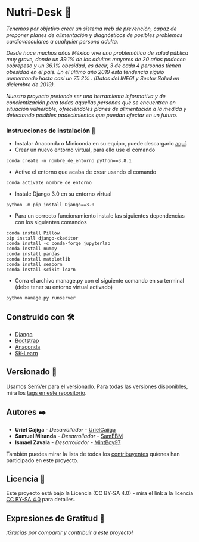 # Nutri-Desk 🥗

_Tenemos por objetivo crear un sistema web de prevención, capaz de proponer planes de alimentación y diagnósticos de posibles problemas cardiovasculares a cualquier persona adulta._

_Desde hace muchos años México vive una problemática de salud pública muy grave, donde un 39.1% de los adultos mayores de 20 años padecen sobrepeso y un 36.1% obesidad, es decir, 3 de cada 4 personas tienen obesidad en el país. 
En el último año 2019 esta tendencia siguió aumentando hasta casi un 75.2% .
(Datos del INEGI y Sector Salud en diciembre de 2019)._

_Nuestro proyecto pretende ser una herramienta informativa y de concientización para todas aquellas personas que se encuentran en situación vulnerable, ofreciéndoles planes de alimentación a la medida y detectando posibles padecimientos que puedan afectar en un futuro._

### Instrucciones de instalación 💾

* Instalar Anaconda o Miniconda en su equipo, puede descargarlo [aquí](https://www.anaconda.com/distribution/).
* Crear un nuevo entorno virtual, para ello use el comando
```
conda create -n nombre_de_entorno python==3.8.1
```
* Active el entorno que acaba de crear usando el comando
```
conda activate nombre_de_entorno
```
* Instale Django 3.0 en su entorno virtual
```
python -m pip install Django==3.0
```
* Para un correcto funcionamiento instale las siguientes dependencias con los siguientes comandos
```
conda install Pillow
pip install django-ckeditor
conda install -c conda-forge jupyterlab
conda install numpy
conda install pandas
conda install matplotlib
conda install seaborn
conda install scikit-learn
```
* Corra el archivo manage.py con el siguiente comando en su terminal (debe tener su entorno virtual activado)
```
python manage.py runserver
```

## Construido con 🛠️

* [Django](https://www.djangoproject.com/)
* [Bootstrap](https://getbootstrap.com/)
* [Anaconda](https://www.anaconda.com/)
* [SK-Learn](https://scikit-learn.org/)

## Versionado 📌

Usamos [SemVer](http://semver.org/) para el versionado. Para todas las versiones disponibles, mira los [tags en este repositorio](https://github.com/MintBoy97/Nutri-Desk/tags).

## Autores ✒️

* **Uriel Cajiga** - *Desarrollador* - [UrielCajiga](https://github.com/UrielCajiga)
* **Samuel Miranda** - *Desarrollador* - [SamEBM](https://github.com/SamEBM)
* **Ismael Zavala** - *Desarrollador* - [MintBoy97](https://github.com/MintBoy97)

También puedes mirar la lista de todos los [contribuyentes](https://github.com/MintBoy97/Nutri-Desk/contributors) quíenes han participado en este proyecto. 

## Licencia 📄

Este proyecto está bajo la Licencia (CC BY-SA 4.0) - mira el link a la licencia [CC BY-SA 4.0](https://creativecommons.org/licenses/by-sa/4.0/) para detalles.

## Expresiones de Gratitud 🎁

_¡Gracias por compartir y contribuir a este proyecto!_
